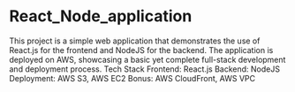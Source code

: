 # React_Node_application
This project is a simple web application that demonstrates the use of React.js for the frontend and NodeJS for the backend. The application is deployed on AWS, showcasing a basic yet complete full-stack development and deployment process.  Tech Stack Frontend: React.js Backend: NodeJS Deployment: AWS S3, AWS EC2 Bonus: AWS CloudFront, AWS VPC
